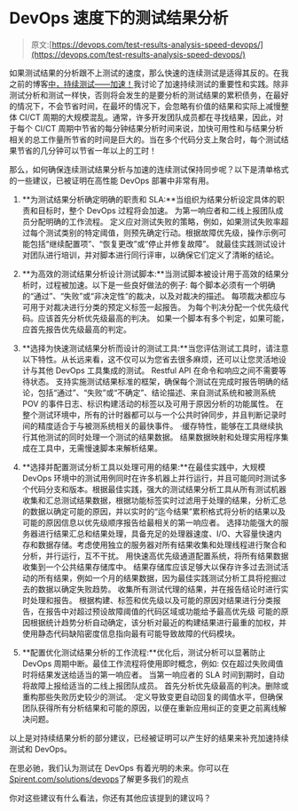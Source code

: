 # DevOps 速度下的测试结果分析

> 原文:[https://devops.com/test-results-analysis-speed-devops/](https://devops.com/test-results-analysis-speed-devops/)

如果测试结果的分析跟不上测试的速度，那么快速的连续测试是适得其反的。在我之前的博客[中，持续测试——加速！](https://devops.com/blogs/continuous-testing-accelerated/)我讨论了加速持续测试的重要性和实践。除非测试分析和测试一样快，否则将会发生的是要分析的测试结果的累积债务，在最好的情况下，不会节省时间，在最坏的情况下，会忽略有价值的结果和实际上减慢整体 CI/CT 周期的大规模混乱。通常，许多开发团队成员都在寻找结果，因此，对于每个 CI/CT 周期中节省的每分钟结果分析时间来说，加快可用性和与结果分析相关的总工作量所节省的时间是巨大的。当在多个代码分支上聚合时，每个测试结果节省的几分钟可以节省一年以上的工时！

那么，如何确保连续测试结果分析与加速的连续测试保持同步呢？以下是清单格式的一些建议，已被证明在高性能 DevOps 部署中非常有用。

1.  **为测试结果分析确定明确的职责和 SLA:**当组织为结果分析设定具体的职责和目标时，整个 DevOps 过程将会加速。
    为第一响应者和二线上报团队成员分配明确的工作流程。
    定义应对测试失败的策略，例如，如果测试失败率超过每个测试类别的特定阈值，则预先确定行动。根据故障优先级，操作示例可能包括“继续配置项”、“恢复更改”或“停止并修复故障”。
    就最佳实践测试设计对团队进行培训，并对脚本进行同行评审，以确保它们定义了清晰的结论。
2.  **为高效的测试结果分析设计测试脚本:**当测试脚本被设计用于高效的结果分析时，过程被加速。以下是一些良好做法的例子:
    每个脚本必须有一个明确的“通过”、“失败”或“非决定性”的裁决，以及对裁决的描述。
    每项裁决都应与可用于对裁决进行分类的预定义标签一起报告。
    为每个判决分配一个优先级代码。应该首先分析优先级最高的判决。
    如果一个脚本有多个判定，如果可能，应首先报告优先级最高的判定。

3.  **选择为快速测试结果分析而设计的测试工具:**当您评估测试工具时，请注意以下特性。从长远来看，这不仅可以为您省去很多麻烦，还可以让您灵活地设计与其他 DevOps 工具集成的测试。
    Restful API 在命令和响应之间不需要等待状态。
    支持实施测试结果标准的框架，确保每个测试在完成时报告明确的结论，包括“通过”、“失败”或“不确定”、结论描述、来自测试系统和被测系统 POV 的事件日志、标识构建活动的标签以及可用于原因分析的功能属性。
    在整个测试环境中，所有的计时器都可以与一个公共时钟同步，并且判断记录时间的精度适合于与被测系统相关的最快事件。
    ·缓存特性，能够在工具继续执行其他测试的同时处理一个测试的结果数据。
    结果数据映射和处理实用程序集成在工具中，无需慢速脚本来解析结果。

4.  **选择并配置测试分析工具以处理可用的结果:**在最佳实践中，大规模 DevOps 环境中的测试用例同时在许多机器上并行运行，并且可能同时测试多个代码分支和版本。根据最佳实践，强大的测试结果分析工具从所有测试机器收集和汇总测试结果数据，根据功能标签实时过滤用于处理的结果，分析汇总的数据以确定可能的原因，并以实时的“迄今结果”累积格式将分析的结果以及可能的原因信息以优先级顺序报告给最相关的第一响应者。
    选择功能强大的服务器进行结果汇总和结果处理，具备充足的处理器速度、I/O、大容量快速内存和数据存储。考虑使用独立的服务器对所有结果收集和处理线程进行聚合和分析，并行运行，互不干扰。
    用快速高优先级通道配置系统，将所有结果数据收集到一个公共结果存储库中。
    结果存储库应该足够大以保存许多过去测试活动的所有结果，例如一个月的结果数据，因为最佳实践测试分析工具将挖掘过去的数据以确定失败趋势。
    收集所有测试代理的结果，并在报告结论时进行实时处理和报告。
    根据构建、标签和优先级以及可能的原因对结果进行分类报告，在报告中对超过预设故障阈值的代码区域或功能给予最高优先级
    可能的原因根据统计趋势分析自动确定，该分析对最近的构建结果进行最重的加权，并使用静态代码缺陷密度信息指向最有可能导致故障的代码模块。

5.  **配置优化测试结果分析的工作流程:**优化后，测试分析可以显著防止 DevOps 周期中断。最佳工作流程将使用即时概念，例如:
    仅在超过失败阈值时将结果发送给适当的第一响应者。
    当第一响应者的 SLA 时间到期时，自动将故障上报给适当的二线上报团队成员。
    首先分析优先级最高的判决。删除或重构那些失败历史较少的测试。
    ·定义导致变更自动回复的阈值水平，但确保团队获得所有分析结果和可能的原因，以便在重新应用纠正的变更之前离线解决问题。

以上是对持续结果分析的部分建议，已经被证明可以产生好的结果来补充加速持续测试和 DevOps。

在思必驰，我们认为测试在 DevOps 有着光明的未来。你可以在
[Spirent.com/solutions/devops](http://www.spirent.com/solutions/devops)了解更多我们的观点

你对这些建议有什么看法，你还有其他应该提到的建议吗？